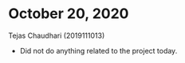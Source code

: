 # October 20, 2020

Tejas Chaudhari (2019111013)

- Did not do anything related to the project today.